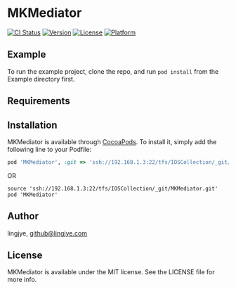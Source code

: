 # MKMediator

[![CI Status](https://img.shields.io/travis/lingjye/MKMediator.svg?style=flat)](https://travis-ci.org/lingjye/MKMediator)
[![Version](https://img.shields.io/cocoapods/v/MKMediator.svg?style=flat)](https://cocoapods.org/pods/MKMediator)
[![License](https://img.shields.io/cocoapods/l/MKMediator.svg?style=flat)](https://cocoapods.org/pods/MKMediator)
[![Platform](https://img.shields.io/cocoapods/p/MKMediator.svg?style=flat)](https://cocoapods.org/pods/MKMediator)

## Example

To run the example project, clone the repo, and run `pod install` from the Example directory first.

## Requirements

## Installation

MKMediator is available through [CocoaPods](https://cocoapods.org). To install
it, simply add the following line to your Podfile:

```ruby
pod 'MKMediator', :git => 'ssh://192.168.1.3:22/tfs/IOSCollection/_git/MKMediator.git'
```
OR

```
source 'ssh://192.168.1.3:22/tfs/IOSCollection/_git/MKMediator.git'
pod 'MKMediator'
```

## Author

lingjye, github@lingjye.com

## License

MKMediator is available under the MIT license. See the LICENSE file for more info.
